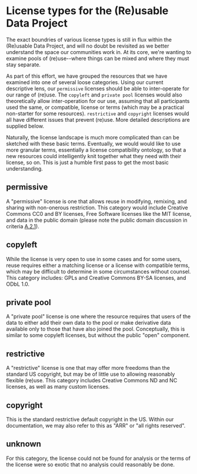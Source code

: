 
# License types for the (Re)usable Data Project

The exact boundries of various license types is still in flux within the (Re)usable Data Project, and will no doubt be revisited as we better understand the space our communities work in. At its core, we're wanting to examine pools of (re)use--where things can be mixed and where they must stay separate.

As part of this effort, we have grouped the resources that we have examined into one of several loose categories. Using our current descriptive lens, our `permissive` licenses should be able to inter-operate for our range of (re)use. The `copyleft` and `private pool` licenses would also theoretically allow inter-operation for our use, assuming that all participants used the same, or compatible, license or terms (which may be a practical non-starter for some resources). `restrictive` and `copyright` licenses would all have different issues that prevent (re)use. More detailed descriptions are supplied below.

Naturally, the license landscape is much more complicated than can be sketched with these basic terms. Eventually, we would would like to use more granular terms, essentially a license compatibility ontology, so that a new resources could intelligently knit together what they need with their license, so on. This is just a humble first pass to get the most basic understanding.

## <span id="permissive">permissive</span>

A "permissive" license is one that allows reuse in modifying, remixing, and sharing with non-onerous restriction. This category would include Creative Commons CC0 and BY licenses, Free Software licenses like the MIT license, and data in the public domain (please note the public domain discussion in criteria [A.2.1](criteria.html#criteria-A.2.1)).

## <span id="copyleft">copyleft</span>

While the license is very open to use in some cases and for some users, reuse requires either a matching license or a license with compatible terms, which may be difficult to determine in some circumstances without counsel. This category includes: GPLs and Creative Commons BY-SA licenses, and ODbL 1.0.

## <span id="privatepool">private pool</span>

A "private pool" license is one where the resource requires that users of the data to either add their own data to the pool or make derivative data available only to those that have also joined the pool. Conceptually, this is similar to some copyleft licenses, but without the public "open" component.

## <span id="restrictive">restrictive</span>

A "restrictive" license is one that may offer more freedoms than the standard US copyright, but may be of little use to allowing reasonably flexible (re)use. This category includes Creative Commons ND and NC licenses, as well as many custom licenses.

## <span id="copyright">copyright</span>

This is the standard restrictive default copyright in the US. Within our documentation, we may also refer to this as "ARR" or "all rights reserved".

## <span id="unknown">unknown</span>

For this category, the license could not be found for analysis or the terms of the license were so exotic that no analysis could reasonably be done.
